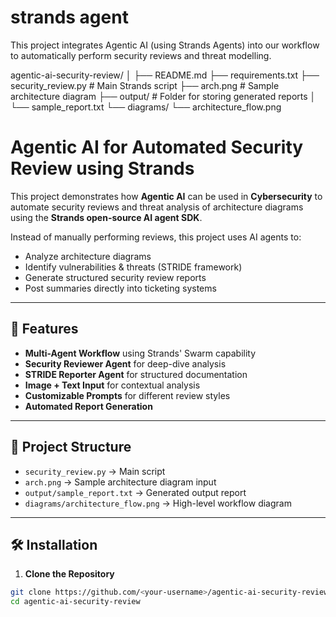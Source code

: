 # strands agent
This project integrates Agentic AI (using Strands Agents) into our workflow to automatically perform security reviews and threat modelling.


agentic-ai-security-review/
│
├── README.md
├── requirements.txt
├── security_review.py      # Main Strands script
├── arch.png                # Sample architecture diagram
├── output/                 # Folder for storing generated reports
│   └── sample_report.txt
└── diagrams/
    └── architecture_flow.png


# Agentic AI for Automated Security Review using Strands

This project demonstrates how **Agentic AI** can be used in **Cybersecurity** to automate security reviews and threat analysis of architecture diagrams using the **Strands open-source AI agent SDK**.

Instead of manually performing reviews, this project uses AI agents to:
- Analyze architecture diagrams
- Identify vulnerabilities & threats (STRIDE framework)
- Generate structured security review reports
- Post summaries directly into ticketing systems

---

## 🚀 Features
- **Multi-Agent Workflow** using Strands' Swarm capability
- **Security Reviewer Agent** for deep-dive analysis
- **STRIDE Reporter Agent** for structured documentation
- **Image + Text Input** for contextual analysis
- **Customizable Prompts** for different review styles
- **Automated Report Generation**

---

## 📂 Project Structure
- `security_review.py` → Main script
- `arch.png` → Sample architecture diagram input
- `output/sample_report.txt` → Generated output report
- `diagrams/architecture_flow.png` → High-level workflow diagram

---

## 🛠️ Installation

1. **Clone the Repository**
```bash
git clone https://github.com/<your-username>/agentic-ai-security-review.git
cd agentic-ai-security-review
